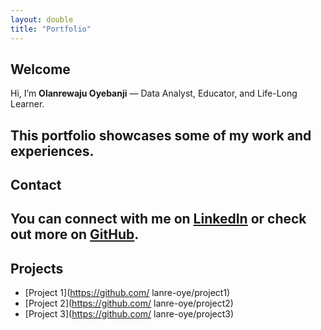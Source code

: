 ```yaml
---
layout: double
title: "Portfolio"
---
```

## Welcome
Hi, I’m **Olanrewaju Oyebanji** — Data Analyst, Educator, and Life-Long Learner.

This portfolio showcases some of my work and experiences.
---
## Contact
You can connect with me on [LinkedIn](www.linkedin.com/in/lanreoye) or check out more on [GitHub](https://github.com/lanre-oye).
---
## Projects
- [Project 1](https://github.com/ lanre-oye/project1)
- [Project 2](https://github.com/ lanre-oye/project2)
- [Project 3](https://github.com/ lanre-oye/project3)

